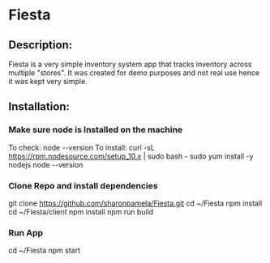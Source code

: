 # Fiesta 

## Description: 
Fiesta is a very simple inventory system app that tracks inventory across multiple "stores". It was created for demo purposes and not real use hence it was kept very simple. 

## Installation: 

### Make sure node is Installed on the machine
To check: node --version
To install:
curl -sL https://rpm.nodesource.com/setup_10.x | sudo bash -
sudo yum install -y nodejs
node --version

### Clone Repo and install dependencies
git clone https://github.com/sharonpamela/Fiesta.git
cd ~/Fiesta
npm install
cd ~/Fiesta/client
npm install
npm run build

### Run App
cd ~/Fiesta
npm start
